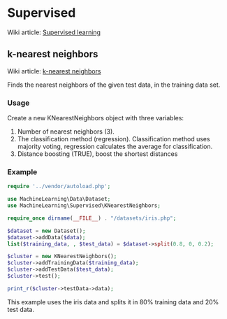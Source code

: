 # Supervised
Wiki article: [Supervised learning](http://en.wikipedia.org/wiki/Supervised_learning)

## k-nearest neighbors
Wiki article: [k-nearest neighbors](http://en.wikipedia.org/wiki/K-nearest_neighbors_algorithm)

Finds the nearest neighbors of the given test data, in the training data set.

### Usage
Create a new KNearestNeighbors object with three variables:
1. Number of nearest neighbors (3).
2. The classification method (regression). Classification method uses majority voting, regression calculates the average for classification.
3. Distance boosting (TRUE), boost the shortest distances

### Example
```php
require '../vendor/autoload.php';

use MachineLearning\Data\Dataset;
use MachineLearning\Supervised\KNearestNeighbors;

require_once dirname(__FILE__) . "/datasets/iris.php";

$dataset = new Dataset();
$dataset->addData($data);
list($training_data, , $test_data) = $dataset->split(0.8, 0, 0.2);

$cluster = new KNearestNeighbors();
$cluster->addTrainingData($training_data);
$cluster->addTestData($test_data);
$cluster->test();

print_r($cluster->testData->data);

```
This example uses the iris data and splits it in 80% training data and 20% test data.
